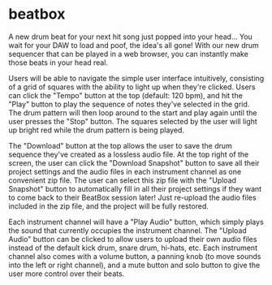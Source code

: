 # beatbox
  
A new drum beat for your next hit song just popped into your head... You wait for your DAW to load and poof, the idea's all gone! With our new drum sequencer that can be played in a web browser, you can instantly make those beats in your head real.  
  
Users will be able to navigate the simple user interface intuitively, consisting of a grid of squares with the ability to light up when they're clicked. Users can click the "Tempo" button at the top (default: 120 bpm), and hit the "Play" button to play the sequence of notes they've selected in the grid. The drum pattern will then loop around to the start and play again until the user presses the "Stop" button. The squares selected by the user will light up bright red while the drum pattern is being played.  

The "Download" button at the top allows the user to save the drum sequence they've created as a lossless audio file. At the top right of the screen, the user can click the "Download Snapshot" button to save all their project settings and the audio files in each instrument channel as one convenient zip file. The user can select this zip file with the "Upload Snapshot" button to automatically fill in all their project settings if they want to come back to their BeatBox session later! Just re-upload the audio files included in the zip file, and the project will be fully restored.  
  
Each instrument channel will have a "Play Audio" button, which simply plays the sound that currently occupies the instrument channel. The "Upload Audio" button can be clicked to allow users to upload their own audio files instead of the default kick drum, snare drum, hi-hats, etc. Each instrument channel also comes with a volume button, a panning knob (to move sounds into the left or right channel), and a mute button and solo button to give the user more control over their beats.